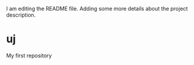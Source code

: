 I am editing the README file. Adding some more details about the project description.
# uj
My first repository 
